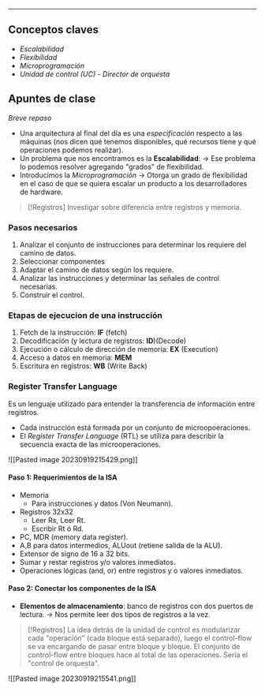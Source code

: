***
## Conceptos claves

* *Escalabilidad*
* *Flexibilidad*
* *Microprogramación*
* *Unidad de control (UC) - Director de orquesta*

## Apuntes de clase

*Breve repaso*

* Una arquitectura al final del día es una *especificación* respecto a las máquinas (nos dicen qué tenemos disponibles, qué recursos tiene y qué operaciones podemos realizar).
* Un problema que nos encontramos es la **Escalabilidad**:
	-> Ese problema lo podemos resolver agregando "grados" de flexibilidad.
* Introducimos la *Microprogramación*
	-> Otorga un grado de flexibilidad en el caso de que se quiera escalar un producto a los desarrolladores de hardware.

>[!Registros]
>Investigar sobre diferencia entre registros y memoria.


### Pasos necesarios

1. Analizar el conjunto de instrucciones para determinar los requiere del camino de datos.
2. Seleccionar componentes
3. Adaptar el camino de datos según los requiere.
4. Analizar las instrucciones y determinar las señales de control necesarias.
5. Construir el control.
### Etapas de ejecucion de una instrucción

1. Fetch de la instrucción: **IF** (fetch)
2. Decodificación (y lectura de registros: **ID**)(Decode)
3. Ejecución o cálculo de dirección de memoria: **EX** (Execution)
4. Acceso a datos en memoria: **MEM**
5. Escritura en registros: **WB** (Write Back)

### Register Transfer Language

Es un lenguaje utilizado para entender la transferencia de información entre registros.

+ Cada instrucción está formada por un conjunto de microopoeraciones.
+ El *Register Transfer Language* (RTL) se utiliza para describir la secuencia exacta de las microoperaciones.

![[Pasted image 20230919215429.png]]

#### Paso 1: Requerimientos de la ISA
* Memoria
	* Para instrucciones y datos (Von Neumann).
* Registros 32x32
	* Leer Rs, Leer Rt.
	* Escribir Rt ó Rd.
* PC, MDR (memory data register).
* A,B para datos intermedios, ALUout (retiene salida de la ALU).
* Extensor de signo de 16 a 32 bits.
* Sumar y restar registros y/o valores inmediatos.
* Operaciones lógicas (and, or) entre registros y o valores inmediatos.

#### Paso 2: Conectar los componentes de la ISA
* **Elementos de almacenamiento**: banco de registros con dos puertos de lectura.
	-> Nos permite leer dos tipos de registros a la vez.


>[!Registros]
>La idea detrás de la unidad de control es modularizar cada "operación" (cada bloque está separado), luego el control-flow se va encargando de pasar entre bloque y bloque. El conjunto de control-flow entre bloques hace al total de las operaciones. Sería el "control de orquesta".

![[Pasted image 20230919215541.png]]

